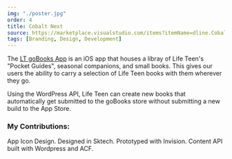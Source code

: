 ```yaml
---
img: "./poster.jpg"
order: 4
title: Cobalt Next
source: https://marketplace.visualstudio.com/items?itemName=dline.CobaltNext
tags: [Branding, Design, Development]
---
```


The [LT goBooks App](https://itunes.apple.com/us/app/lt-gobooks/id965257982) is an iOS app that houses a libray of Life Teen's "Pocket Guides", seasonal companions, and small books. This gives our users the ability to carry a selection of Life Teen books with them wherever they go.

Using the WordPress API, Life Teen can create new books that automatically get submitted to the goBooks store without submitting a new build to the App Store.

### My Contributions:

App Icon Design. Designed in Sktech. Prototyped with Invision. Content API built with Wordpress and ACF.
